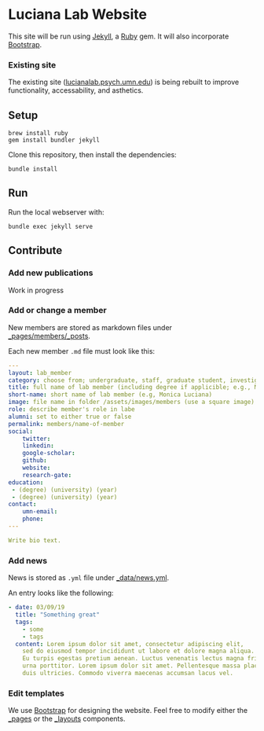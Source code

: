 # Luciana Lab Website

This site will be run using [Jekyll](https://jekyllrb.com/), a [Ruby](https://en.wikipedia.org/wiki/Ruby_(programming_language)) gem. It will also incorporate [Bootstrap](https://en.wikipedia.org/wiki/Bootstrap_(front-end_framework)).

### Existing site
The existing site ([lucianalab.psych.umn.edu](https://lucianalab.psych.umn.edu/)) is being rebuilt to improve functionality, accessability, and asthetics.
## Setup

```
brew install ruby
gem install bundler jekyll
```

Clone this repository, then install the dependencies:

```
bundle install
```

## Run

Run the local webserver with:

```
bundle exec jekyll serve
```

## Contribute

### Add new publications
Work in progress
### Add or change a member

New members are stored as markdown files under [_pages/members/_posts](_pages/members/_posts).

Each new member `.md` file must look like this:

``` yaml
---
layout: lab_member
category: choose from; undergraduate, staff, graduate student, investigator, postdoc
title: full name of lab member (including degree if applicible; e.g., Monica Luciana, PhD)
short-name: short name of lab member (e.g, Monica Luciana)
image: file name in folder /assets/images/members (use a square image)
role: describe member's role in labe
alumni: set to either true or false
permalink: members/name-of-member
social:
    twitter: 
    linkedin: 
    google-scholar: 
    github:
    website: 
    research-gate: 
education:
 - (degree) (university) (year)
 - (degree) (university) (year)
contact:
    umn-email: 
    phone: 
---

Write bio text.

```

### Add news

News is stored as `.yml` file under [_data/news.yml](_data/news.yml).

An entry looks like the following:

```yaml
- date: 03/09/19
  title: "Something great"
  tags:
    - some
    - tags
  content: Lorem ipsum dolor sit amet, consectetur adipiscing elit,
    sed do eiusmod tempor incididunt ut labore et dolore magna aliqua.
    Eu turpis egestas pretium aenean. Luctus venenatis lectus magna fringilla
    urna porttitor. Lorem ipsum dolor sit amet. Pellentesque massa placerat
    duis ultricies. Commodo viverra maecenas accumsan lacus vel.
```

### Edit templates

We use [Bootstrap](https://getbootstrap.com/) for designing the website. Feel free to modify either the [_pages](_pages/) or the [_layouts](_layouts/) components.
